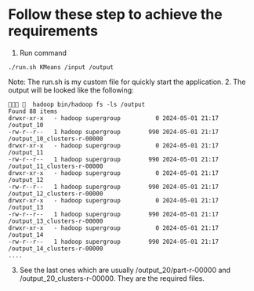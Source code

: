 # Follow these step to achieve the requirements

1. Run command
```
./run.sh KMeans /input /output
```
Note: The run.sh is my custom file for quickly start the application.
2. The output will be looked like the following:
```
   hadoop bin/hadoop fs -ls /output
Found 88 items
drwxr-xr-x   - hadoop supergroup          0 2024-05-01 21:17 /output_10
-rw-r--r--   1 hadoop supergroup        990 2024-05-01 21:17 /output_10_clusters-r-00000
drwxr-xr-x   - hadoop supergroup          0 2024-05-01 21:17 /output_11
-rw-r--r--   1 hadoop supergroup        990 2024-05-01 21:17 /output_11_clusters-r-00000
drwxr-xr-x   - hadoop supergroup          0 2024-05-01 21:17 /output_12
-rw-r--r--   1 hadoop supergroup        990 2024-05-01 21:17 /output_12_clusters-r-00000
drwxr-xr-x   - hadoop supergroup          0 2024-05-01 21:17 /output_13
-rw-r--r--   1 hadoop supergroup        990 2024-05-01 21:17 /output_13_clusters-r-00000
drwxr-xr-x   - hadoop supergroup          0 2024-05-01 21:17 /output_14
-rw-r--r--   1 hadoop supergroup        990 2024-05-01 21:17 /output_14_clusters-r-00000
....
```
3. See the last ones which are usually /output_20/part-r-00000 and /output_20_clusters-r-00000. They are the required files.